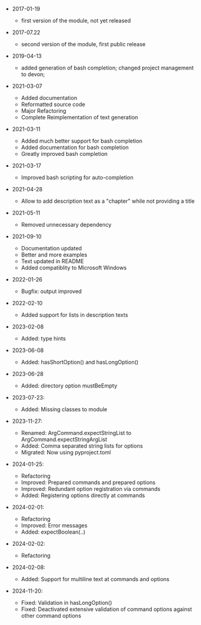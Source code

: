 * 2017-01-19
	* first version of the module, not yet released

* 2017-07.22
	* second version of the module, first public release

* 2019-04-13
	* added generation of bash completion; changed project management to devon;

* 2021-03-07
	* Added documentation
	* Reformatted source code
	* Major Refactoring
	* Complete Reimplementation of text generation

* 2021-03-11
	* Added much better support for bash completion
	* Added documentation for bash completion
	* Greatly improved bash completion

* 2021-03-17
	* Improved bash scripting for auto-completion

* 2021-04-28
	* Allow to add description text as a "chapter" while not providing a title

* 2021-05-11
	* Removed unnecessary dependency

* 2021-09-10
	* Documentation updated
	* Better and more examples
	* Text updated in README
	* Added compatiblity to Microsoft Windows

* 2022-01-26
	* Bugfix: output improved

* 2022-02-10
	* Added support for lists in description texts

* 2023-02-08
	* Added: type hints

* 2023-06-08
	* Added: hasShortOption() and hasLongOption()

* 2023-06-28
	* Added: directory option mustBeEmpty

* 2023-07-23:
	* Added: Missing classes to module

* 2023-11-27:
	* Renamed: ArgCommand.expectStringList to ArgCommand.expectStringArgList
	* Added: Comma separated string lists for options
	* Migrated: Now using pyproject.toml

* 2024-01-25:
	* Refactoring
	* Improved: Prepared commands and prepared options
	* Improved: Redundant option registration via commands
	* Added: Registering options directly at commands

* 2024-02-01:
	* Refactoring
	* Improved: Error messages
	* Added: expectBoolean(..)

* 2024-02-02:
	* Refactoring

* 2024-02-08:
	* Added: Support for multiline text at commands and options

* 2024-11-20:
	* Fixed: Validation in hasLongOption()
	* Fixed: Deactivated extensive validation of command options against other command options


